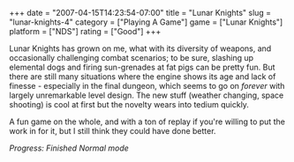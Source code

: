 +++
date = "2007-04-15T14:23:54-07:00"
title = "Lunar Knights"
slug = "lunar-knights-4"
category = ["Playing A Game"]
game = ["Lunar Knights"]
platform = ["NDS"]
rating = ["Good"]
+++

Lunar Knights has grown on me, what with its diversity of weapons, and occasionally challenging combat scenarios; to be sure, slashing up elemental dogs and firing sun-grenades at fat pigs can be pretty fun.  But there are still many situations where the engine shows its age and lack of finesse - especially in the final dungeon, which seems to go on <i>forever</i> with largely unremarkable level design.  The new stuff (weather changing, space shooting) is cool at first but the novelty wears into tedium quickly.

A fun game on the whole, and with a ton of replay if you're willing to put the work in for it, but I still think they could have done better.

<i>Progress: Finished Normal mode</i>